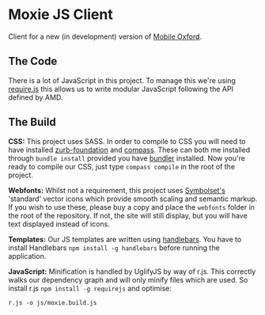 Moxie JS Client
===============

Client for a new (in development) version of [Mobile Oxford](http://m.ox.ac.uk).

The Code
--------

There is a lot of JavaScript in this project. To manage this we're using [require.js](http://requirejs.org/) this allows us to write modular JavaScript following the API defined by AMD.

The Build
---------

**CSS:** This project uses SASS. In order to compile to CSS you will need to have installed [zurb-foundation](http://foundation.zurb.com/) and [compass](http://compass-style.org/install/). These can both me installed through `bundle install` provided you have [bundler](http://gembundler.com/) installed. Now you're ready to compile our CSS, just type `compass compile` in the root of the project.

**Webfonts:** Whilst not a requirement, this project uses [Symbolset's](https://symbolset.com/) 'standard' vector icons which provide smooth scaling and semantic markup. If you wish to use these, please buy a copy and place the `webfonts` folder in the root of the repository. If not, the site will still display, but you will have text displayed instead of icons. 

**Templates:** Our JS templates are written using [handlebars](http://handlebarsjs.com/). You have to install Handlebars `npm install -g handlebars` before running the application.

**JavaScript:** Minification is handled by UglifyJS by way of r.js. This correctly walks our dependency graph and will only minify files which are used. So install r.js `npm install -g requirejs` and optimise:

    r.js -o js/moxie.build.js

